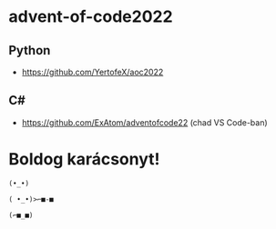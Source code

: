 # advent-of-code2022

## Python
- https://github.com/YertofeX/aoc2022

## C#
- https://github.com/ExAtom/adventofcode22 (chad VS Code-ban)

# Boldog karácsonyt!

```
(•_•)

( •_•)>⌐■-■

(⌐■_■)
```
